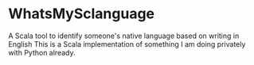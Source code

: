 # WhatsMySclanguage
A Scala tool to identify someone's native language based on writing in English
This is a Scala implementation of something I am doing privately with Python already.

